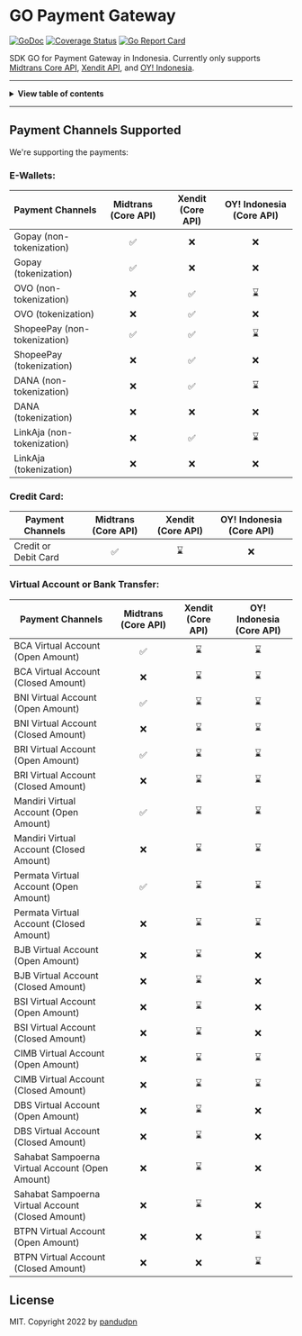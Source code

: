 <!-- markdownlint-disable MD014 MD024 MD026 MD033 MD036 MD041 -->

# GO Payment Gateway

[![GoDoc](http://img.shields.io/badge/go-documentation-blue.svg?style=flat-square)](https://pkg.go.dev/github.com/pandudpn/go-payment-gateway)
[![Coverage Status](https://coveralls.io/repos/github/pandudpn/go-payment-gateway/badge.svg?branch=master&kill_cache=1)](https://coveralls.io/github/pandudpn/go-payment-gateway?branch=master)
[![Go Report Card](https://goreportcard.com/badge/github.com/pandudpn/go-payment-gateway)](https://goreportcard.com/report/github.com/pandudpn/go-payment-gateway)

SDK GO for Payment Gateway in Indonesia. Currently only supports [Midtrans Core API](https://api-docs.midtrans.com/), [Xendit API](https://developers.xendit.co/api-reference), and [OY! Indonesia](https://api-docs.oyindonesia.com/).

---

<details>
<summary><b>View table of contents</b></summary>

- [Payment Channels Supported](#payment-channels-supported)
  - [E-Wallet](#e-wallets)
  - [Credit Card](#credit-card)
  - [Virtual Account](#virtual-account-or-bank-transfer)

</details>

---

## Payment Channels Supported

We're supporting the payments:

### E-Wallets:

| Payment Channels                              | Midtrans (Core API) | Xendit (Core API)  | OY! Indonesia (Core API) |
|-----------------------------------------------|:-------------------:|:------------------:|:------------------------:|
| Gopay (non-tokenization)                      | :white_check_mark:  |        :x:         |           :x:            |
| Gopay (tokenization)                          | :white_check_mark:  |        :x:         |           :x:            |
| OVO (non-tokenization)                        |         :x:         | :white_check_mark: |       :hourglass:        |
| OVO (tokenization)                            |         :x:         | :white_check_mark: |           :x:            |
| ShopeePay (non-tokenization)                  | :white_check_mark:  | :white_check_mark: |       :hourglass:        |
| ShopeePay (tokenization)                      |         :x:         | :white_check_mark: |           :x:            |
| DANA (non-tokenization)                       |         :x:         | :white_check_mark: |       :hourglass:        |
| DANA (tokenization)                           |         :x:         |        :x:         |           :x:            |
| LinkAja (non-tokenization)                    |         :x:         | :white_check_mark: |       :hourglass:        |
| LinkAja (tokenization)                        |         :x:         |        :x:         |           :x:            |

### Credit Card:

| Payment Channels                                  | Midtrans (Core API) | Xendit (Core API)  | OY! Indonesia (Core API) |
|---------------------------------------------------|:-------------------:|:------------------:|:------------------------:|
| Credit or Debit Card                              | :white_check_mark:  |    :hourglass:     |           :x:            |

### Virtual Account or Bank Transfer:

| Payment Channels                                  | Midtrans (Core API) | Xendit (Core API)  | OY! Indonesia (Core API) |
|---------------------------------------------------|:-------------------:|:------------------:|:------------------------:|
| BCA Virtual Account (Open Amount)                 | :white_check_mark:  |    :hourglass:     |       :hourglass:        |
| BCA Virtual Account (Closed Amount)               |         :x:         |    :hourglass:     |       :hourglass:        |
| BNI Virtual Account (Open Amount)                 | :white_check_mark:  |    :hourglass:     |       :hourglass:        |
| BNI Virtual Account (Closed Amount)               |         :x:         |    :hourglass:     |       :hourglass:        |
| BRI Virtual Account (Open Amount)                 | :white_check_mark:  |    :hourglass:     |       :hourglass:        |
| BRI Virtual Account (Closed Amount)               |         :x:         |    :hourglass:     |       :hourglass:        |
| Mandiri Virtual Account (Open Amount)             | :white_check_mark:  |    :hourglass:     |       :hourglass:        |
| Mandiri Virtual Account (Closed Amount)           |         :x:         |    :hourglass:     |       :hourglass:        |
| Permata Virtual Account (Open Amount)             | :white_check_mark:  |    :hourglass:     |       :hourglass:        |
| Permata Virtual Account (Closed Amount)           |         :x:         |    :hourglass:     |       :hourglass:        |
| BJB Virtual Account (Open Amount)                 |         :x:         |    :hourglass:     |           :x:            |
| BJB Virtual Account (Closed Amount)               |         :x:         |    :hourglass:     |           :x:            |
| BSI Virtual Account (Open Amount)                 |         :x:         |    :hourglass:     |           :x:            |
| BSI Virtual Account (Closed Amount)               |         :x:         |    :hourglass:     |           :x:            |
| CIMB Virtual Account (Open Amount)                |         :x:         |    :hourglass:     |       :hourglass:        |
| CIMB Virtual Account (Closed Amount)              |         :x:         |    :hourglass:     |       :hourglass:        |
| DBS Virtual Account (Open Amount)                 |         :x:         |    :hourglass:     |           :x:            |
| DBS Virtual Account (Closed Amount)               |         :x:         |    :hourglass:     |           :x:            |
| Sahabat Sampoerna Virtual Account (Open Amount)   |         :x:         |    :hourglass:     |           :x:            |
| Sahabat Sampoerna Virtual Account (Closed Amount) |         :x:         |    :hourglass:     |           :x:            |
| BTPN Virtual Account (Open Amount)                |         :x:         |        :x:         |       :hourglass:        |
| BTPN Virtual Account (Closed Amount)              |         :x:         |        :x:         |       :hourglass:        |

## License

MIT. Copyright 2022 by [pandudpn](LICENSE)
